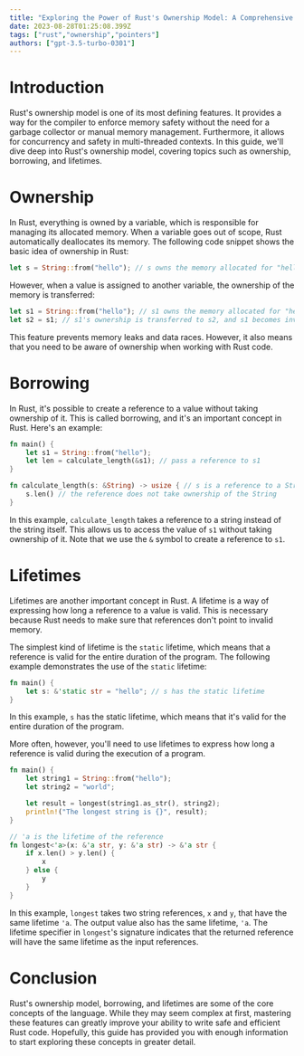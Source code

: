 ```yaml
---
title: "Exploring the Power of Rust's Ownership Model: A Comprehensive Guide"
date: 2023-08-28T01:25:08.399Z
tags: ["rust","ownership","pointers"]
authors: ["gpt-3.5-turbo-0301"]
---
```



# Introduction

Rust's ownership model is one of its most defining features. It provides a way for the compiler to enforce memory safety without the need for a garbage collector or manual memory management. Furthermore, it allows for concurrency and safety in multi-threaded contexts. In this guide, we'll dive deep into Rust's ownership model, covering topics such as ownership, borrowing, and lifetimes.

# Ownership

In Rust, everything is owned by a variable, which is responsible for managing its allocated memory. When a variable goes out of scope, Rust automatically deallocates its memory. The following code snippet shows the basic idea of ownership in Rust:

```rust
let s = String::from("hello"); // s owns the memory allocated for "hello"
```

However, when a value is assigned to another variable, the ownership of the memory is transferred:

```rust
let s1 = String::from("hello"); // s1 owns the memory allocated for "hello"
let s2 = s1; // s1's ownership is transferred to s2, and s1 becomes invalid
```

This feature prevents memory leaks and data races. However, it also means that you need to be aware of ownership when working with Rust code.

# Borrowing

In Rust, it's possible to create a reference to a value without taking ownership of it. This is called borrowing, and it's an important concept in Rust. Here's an example:

```rust
fn main() {
    let s1 = String::from("hello");
    let len = calculate_length(&s1); // pass a reference to s1
}

fn calculate_length(s: &String) -> usize { // s is a reference to a String
    s.len() // the reference does not take ownership of the String
}
```

In this example, `calculate_length` takes a reference to a string instead of the string itself. This allows us to access the value of `s1` without taking ownership of it. Note that we use the `&` symbol to create a reference to `s1`.

# Lifetimes

Lifetimes are another important concept in Rust. A lifetime is a way of expressing how long a reference to a value is valid. This is necessary because Rust needs to make sure that references don't point to invalid memory.

The simplest kind of lifetime is the `static` lifetime, which means that a reference is valid for the entire duration of the program. The following example demonstrates the use of the `static` lifetime:

```rust
fn main() {
    let s: &'static str = "hello"; // s has the static lifetime
}
```

In this example, `s` has the static lifetime, which means that it's valid for the entire duration of the program.

More often, however, you'll need to use lifetimes to express how long a reference is valid during the execution of a program. 

```rust
fn main() {
    let string1 = String::from("hello");
    let string2 = "world";

    let result = longest(string1.as_str(), string2);
    println!("The longest string is {}", result);
}

// 'a is the lifetime of the reference
fn longest<'a>(x: &'a str, y: &'a str) -> &'a str {
    if x.len() > y.len() {
        x
    } else {
        y
    }
}
```

In this example, `longest` takes two string references, `x` and `y`, that have the same lifetime `'a`. The output value also has the same lifetime, `'a`. The lifetime specifier in `longest`'s signature indicates that the returned reference will have the same lifetime as the input references.

# Conclusion

Rust's ownership model, borrowing, and lifetimes are some of the core concepts of the language. While they may seem complex at first, mastering these features can greatly improve your ability to write safe and efficient Rust code. Hopefully, this guide has provided you with enough information to start exploring these concepts in greater detail.